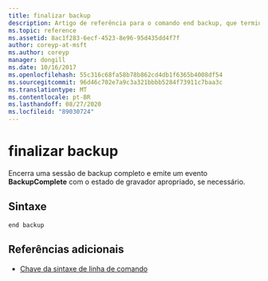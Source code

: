 ```yaml
---
title: finalizar backup
description: Artigo de referência para o comando end backup, que termina uma sessão de backup completo e emite um evento **BackupComplete** com o estado de gravador apropriado, se necessário.
ms.topic: reference
ms.assetid: 8ac1f283-6ecf-4523-8e96-95d435dd4f7f
author: coreyp-at-msft
ms.author: coreyp
manager: dongill
ms.date: 10/16/2017
ms.openlocfilehash: 55c316c68fa58b78b862cd4db1f6365b4008df54
ms.sourcegitcommit: 96d46c702e7a9c3a321bbbb5284f73911c7baa3c
ms.translationtype: MT
ms.contentlocale: pt-BR
ms.lasthandoff: 08/27/2020
ms.locfileid: "89030724"
---
```

# <a name="end-backup"></a>finalizar backup

Encerra uma sessão de backup completo e emite um evento **BackupComplete** com o estado de gravador apropriado, se necessário.

## <a name="syntax"></a>Sintaxe

```
end backup
```

## <a name="additional-references"></a>Referências adicionais

- [Chave da sintaxe de linha de comando](command-line-syntax-key.md)
